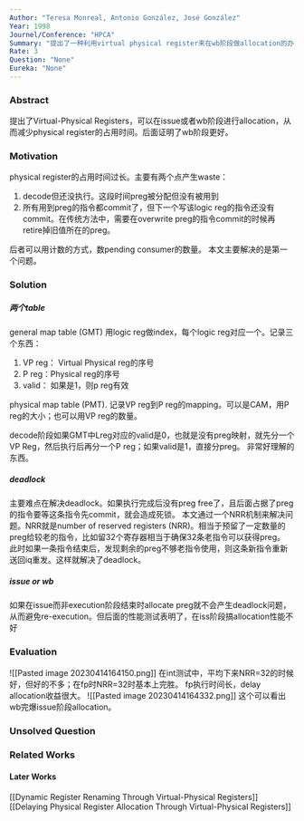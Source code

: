 ```yaml
---
Author: "Teresa Monreal, Antonio González, José González"
Year: 1998
Journel/Conference: "HPCA"
Summary: "提出了一种利用virtual physical register来在wb阶段做allocation的办法"
Rate: 3
Question: "None"
Eureka: "None"
---
```

### Abstract
提出了Virtual-Physical Registers，可以在issue或者wb阶段进行allocation，从而减少physical register的占用时间。后面证明了wb阶段更好。
### Motivation
physical register的占用时间过长。主要有两个点产生waste：
1. decode但还没执行。这段时间preg被分配但没有被用到
2. 所有用到preg的指令都commit了，但下一个写该logic reg的指令还没有commit。在传统方法中，需要在overwrite preg的指令commit的时候再retire掉旧值所在的preg。

后者可以用计数的方式，数pending consumer的数量。
本文主要解决的是第一个问题。
### Solution
##### 两个table
general map table (GMT)
用logic reg做index，每个logic reg对应一个。记录三个东西：
1. VP reg： Virtual Physical reg的序号
2. P reg：Physical reg的序号
3. valid： 如果是1，则p reg有效

physical map table (PMT).
记录VP reg到P reg的mapping。可以是CAM，用P reg的大小；也可以用VP reg的数量。

decode阶段如果GMT中Lreg对应的valid是0，也就是没有preg映射，就先分一个VP Reg，然后执行后再分一个P reg；如果valid是1，直接分preg。
非常好理解的东西。

##### deadlock
主要难点在解决deadlock。如果执行完成后没有preg free了，且后面占据了preg的指令要等这条指令先commit，就会造成死锁。
本文通过一个NRR机制来解决问题。NRR就是number of reserved registers (NRR)。相当于预留了一定数量的preg给较老的指令，比如留32个寄存器相当于确保32条老指令可以获得preg。
此时如果一条指令结束后，发现剩余的preg不够老指令使用，则这条新指令重新送回iq重发。这样就解决了deadlock。

##### issue or wb
如果在issue而非execution阶段结束时allocate preg就不会产生deadlock问题，从而避免re-execution。但后面的性能测试表明了，在iss阶段搞allocation性能不好


### Evaluation
![[Pasted image 20230414164150.png]]
在int测试中，平均下来NRR=32的时候好，但好的不多；在fp时NRR=32时基本上完胜。
fp执行时间长，delay allocation收益很大。
![[Pasted image 20230414164332.png]]
这个可以看出wb完爆issue阶段allocation。

### Unsolved Question

### Related Works
#### Later Works
[[Dynamic Register Renaming Through Virtual-Physical Registers]]
[[Delaying Physical Register Allocation Through Virtual-Physical Registers]]